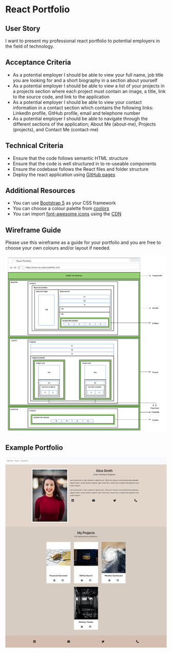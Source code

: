 # React Portfolio

## User Story

I want to present my professional react portfolio to potential employers in the field of technology.

## Acceptance Criteria

- As a potential employer I should be able to view your full name, job title you are looking for and a short biography in a section about yourself
- As a potential employer I should be able to view a list of your projects in a projects section where each project must contain an image, a title, link to the source code, and link to the application
- As a potential employer I should be able to view your contact information in a contact section which contains the following links: LinkedIn profile, GitHub profile, email and telephone number
- As a potential employer I should be able to navigate through the different sections of the application; About Me (about-me), Projects (projects), and Contact Me (contact-me)

## Technical Criteria

- Ensure that the code follows semantic HTML structure
- Ensure that the code is well structured in to re-useable components
- Ensure the codebase follows the React files and folder structure
- Deploy the react application using [GitHub pages](https://github.com/gitname/react-gh-pages)

## Additional Resources

- You can use [Bootstrap 5](https://getbootstrap.com/docs/5.3/getting-started/introduction/) as your CSS framework
- You can choose a colour palette from [coolors](https://coolors.co/)
- You can import [font-awesome icons](https://fontawesome.com/icons) using the [CDN](https://cdnjs.com/libraries/font-awesome)

## Wireframe Guide

Please use this wireframe as a guide for your portfolio and you are free to choose your own colours and/or layout if needed.

![wireframe diagram](./react_portfolio.drawio.png)

## Example Portfolio

![example portfolio](./sample-portfolio.png)
